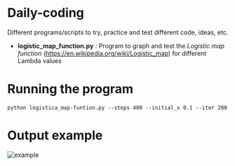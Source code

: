 # Daily-coding
Different programs/scripts  to try, practice and test different code, ideas, etc.

- **logistic_map_function.py** : Program to graph and test the *Logistic map function* (https://en.wikipedia.org/wiki/Logistic_map) for different Lambda values

# Running the program

` python logistica_map-funtion.py --steps 400 --initial_x 0.1 --iter 200 `

# Output example

![example](https://github.com/rafaelmata357/Daily-coding/blob/master/logistic-example.png)
